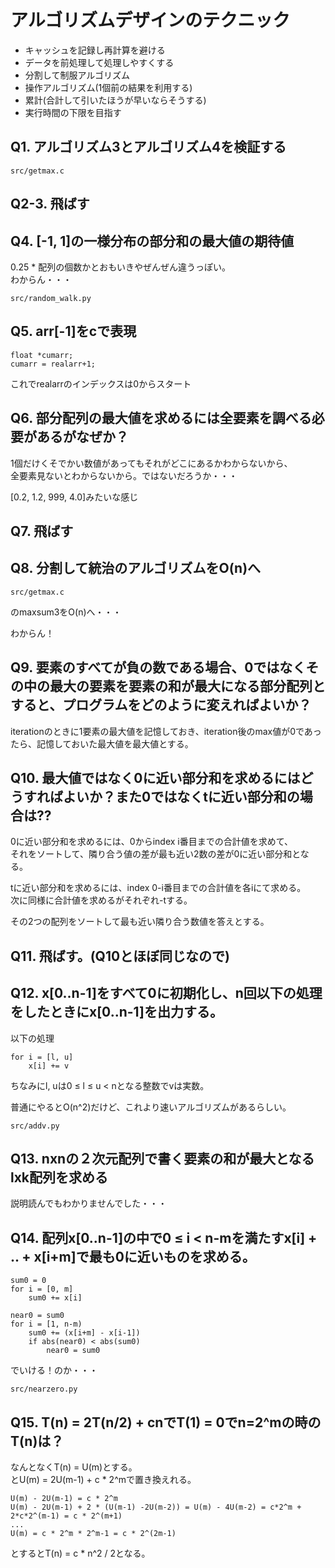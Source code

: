 # アルゴリズムデザインのテクニック

* キャッシュを記録し再計算を避ける
* データを前処理して処理しやすくする
* 分割して制服アルゴリズム
* 操作アルゴリズム(1個前の結果を利用する)
* 累計(合計して引いたほうが早いならそうする)
* 実行時間の下限を目指す

## Q1. アルゴリズム3とアルゴリズム4を検証する

`src/getmax.c`

## Q2-3. 飛ばす

## Q4. [-1, 1]の一様分布の部分和の最大値の期待値

0.25 * 配列の個数かとおもいきやぜんぜん違うっぽい。  
わからん・・・

`src/random_walk.py`

## Q5. arr[-1]をcで表現

```
float *cumarr;
cumarr = realarr+1;
```

これでrealarrのインデックスは0からスタート

## Q6. 部分配列の最大値を求めるには全要素を調べる必要があるがなぜか？

1個だけくそでかい数値があってもそれがどこにあるかわからないから、  
全要素見ないとわからないから。ではないだろうか・・・

[0.2, 1.2, 999, 4.0]みたいな感じ

## Q7. 飛ばす

## Q8. 分割して統治のアルゴリズムをO(n)へ

`src/getmax.c`

のmaxsum3をO(n)へ・・・

わからん！

## Q9. 要素のすべてが負の数である場合、0ではなくその中の最大の要素を要素の和が最大になる部分配列とすると、プログラムをどのように変えればよいか？

iterationのときに1要素の最大値を記憶しておき、iteration後のmax値が0であったら、記憶しておいた最大値を最大値とする。


## Q10. 最大値ではなく0に近い部分和を求めるにはどうすればよいか？また0ではなくtに近い部分和の場合は??

0に近い部分和を求めるには、0からindex i番目までの合計値を求めて、  
それをソートして、隣り合う値の差が最も近い2数の差が0に近い部分和となる。

tに近い部分和を求めるには、index 0-i番目までの合計値を各iにて求める。  
次に同様に合計値を求めるがそれぞれ-tする。

その2つの配列をソートして最も近い隣り合う数値を答えとする。

## Q11. 飛ばす。(Q10とほぼ同じなので)

## Q12. x[0..n-1]をすべて0に初期化し、n回以下の処理をしたときにx[0..n-1]を出力する。

以下の処理
```
for i = [l, u]
	x[i] += v
```

ちなみにl, uは0 &le; l &le; u &lt; nとなる整数でvは実数。

普通にやるとO(n^2)だけど、これより速いアルゴリズムがあるらしい。

`src/addv.py`

## Q13. nxnの２次元配列で書く要素の和が最大となるlxk配列を求める

説明読んでもわかりませんでした・・・

## Q14. 配列x[0..n-1]の中で0 &le; i &lt; n-mを満たすx[i] + .. + x[i+m]で最も0に近いものを求める。

```
sum0 = 0
for i = [0, m]
	sum0 += x[i]

near0 = sum0
for i = [1, n-m)
	sum0 += (x[i+m] - x[i-1])
	if abs(near0) < abs(sum0)
		near0 = sum0
```

でいける！のか・・・

`src/nearzero.py`

## Q15. T(n) = 2T(n/2) + cnでT(1) = 0でn=2^mの時のT(n)は？

なんとなくT(n) = U(m)とする。  
とU(m) = 2U(m-1) + c * 2^mで置き換えれる。

```
U(m) - 2U(m-1) = c * 2^m
U(m) - 2U(m-1) + 2 * (U(m-1) -2U(m-2)) = U(m) - 4U(m-2) = c*2^m + 2*c*2^(m-1) = c * 2^(m+1)
...
U(m) = c * 2^m * 2^m-1 = c * 2^(2m-1)
```

とするとT(n) = c * n^2 / 2となる。
